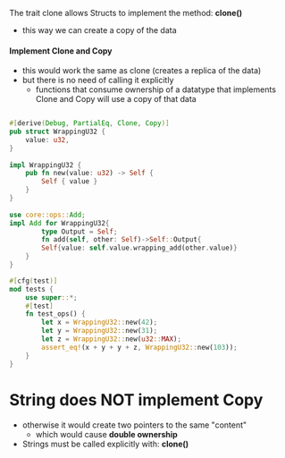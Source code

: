 The trait clone allows Structs to implement the method: **clone()**
- this way we can create a copy of the data 


#### Implement Clone and Copy
- this would work the same as clone (creates a replica of the data)
- but there is no need of calling it explicitly 
	- functions that consume ownership of a datatype that implements Clone and Copy will use a copy of that data

```Rust

#[derive(Debug, PartialEq, Clone, Copy)]
pub struct WrappingU32 {
	value: u32,
}
  
impl WrappingU32 {
	pub fn new(value: u32) -> Self {
		Self { value }
	}
}
 
use core::ops::Add;
impl Add for WrappingU32{
		type Output = Self;
		fn add(self, other: Self)->Self::Output{
		Self{value: self.value.wrapping_add(other.value)}
	}
}

#[cfg(test)]
mod tests {
	use super::*;
	#[test]
	fn test_ops() {
		let x = WrappingU32::new(42);
		let y = WrappingU32::new(31);
		let z = WrappingU32::new(u32::MAX);
		assert_eq!(x + y + y + z, WrappingU32::new(103));
	}
}
```

# String does NOT implement Copy
- otherwise it would create two pointers to the same "content"
	- which would cause **double ownership**
- Strings must be called explicitly with: **clone()**